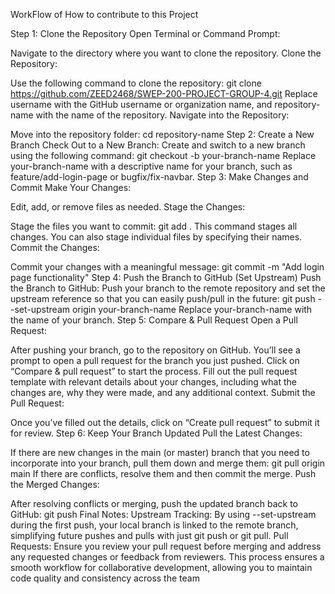 WorkFlow of How to contribute to this Project


Step 1: Clone the Repository
Open Terminal or Command Prompt:

Navigate to the directory where you want to clone the repository.
Clone the Repository:

Use the following command to clone the repository:
 git clone https://github.com/ZEED2468/SWEP-200-PROJECT-GROUP-4.git
Replace username with the GitHub username or organization name, and repository-name with the name of the repository.
Navigate into the Repository:

Move into the repository folder:
cd repository-name
Step 2: Create a New Branch
Check Out to a New Branch:
Create and switch to a new branch using the following command:
git checkout -b your-branch-name
Replace your-branch-name with a descriptive name for your branch, such as feature/add-login-page or bugfix/fix-navbar.
Step 3: Make Changes and Commit
Make Your Changes:

Edit, add, or remove files as needed.
Stage the Changes:

Stage the files you want to commit:
git add .
This command stages all changes. You can also stage individual files by specifying their names.
Commit the Changes:

Commit your changes with a meaningful message:
git commit -m "Add login page functionality"
Step 4: Push the Branch to GitHub (Set Upstream)
Push the Branch to GitHub:
Push your branch to the remote repository and set the upstream reference so that you can easily push/pull in the future:
git push --set-upstream origin your-branch-name
Replace your-branch-name with the name of your branch.
Step 5: Compare & Pull Request
Open a Pull Request:

After pushing your branch, go to the repository on GitHub.
You’ll see a prompt to open a pull request for the branch you just pushed.
Click on “Compare & pull request” to start the process.
Fill out the pull request template with relevant details about your changes, including what the changes are, why they were made, and any additional context.
Submit the Pull Request:

Once you’ve filled out the details, click on “Create pull request” to submit it for review.
Step 6: Keep Your Branch Updated
Pull the Latest Changes:

If there are new changes in the main (or master) branch that you need to incorporate into your branch, pull them down and merge them:
git pull origin main
If there are conflicts, resolve them and then commit the merge.
Push the Merged Changes:

After resolving conflicts or merging, push the updated branch back to GitHub:
git push
Final Notes:
Upstream Tracking: By using --set-upstream during the first push, your local branch is linked to the remote branch, simplifying future pushes and pulls with just git push or git pull.
Pull Requests: Ensure you review your pull request before merging and address any requested changes or feedback from reviewers.
This process ensures a smooth workflow for collaborative development, allowing you to maintain code quality and consistency across the team